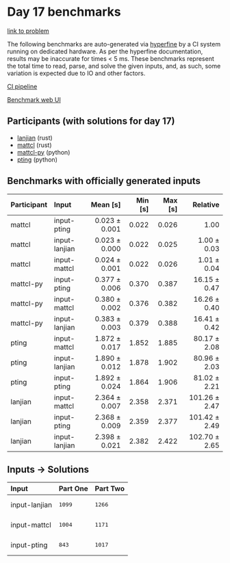 # Day 17 benchmarks

[link to problem](https://adventofcode.com/2023/day/17)

The following benchmarks are auto-generated via
[hyperfine](https://github.com/sharkdp/hyperfine) by a CI system running on
dedicated hardware. As per the hyperfine documentation, results may be
inaccurate for times < 5 ms. These benchmarks represent the total time to read,
parse, and solve the given inputs, and, as such, some variation is expected due
to IO and other factors.

[CI pipeline](http://ci.papercode.net:8080/teams/main/pipelines/aoc2023)

[Benchmark web UI](https://aoc.ancalagon.black)


## Participants (with solutions for day 17)

- [lanjian](https://github.com/lanjian/aoc-2023) (rust)
- [mattcl](https://github.com/mattcl/aoc2023) (rust)
- [mattcl-py](https://github.com/mattcl/aoc2023-py) (python)
- [pting](https://github.com/pting/aoc2023) (python)


## Benchmarks with officially generated inputs

| Participant | Input | Mean [s] | Min [s] | Max [s] | Relative |
|:---|:---|---:|---:|---:|---:|
| mattcl | input-pting | 0.023 ± 0.001 | 0.022 | 0.026 | 1.00 |
| mattcl | input-lanjian | 0.023 ± 0.000 | 0.022 | 0.025 | 1.00 ± 0.03 |
| mattcl | input-mattcl | 0.024 ± 0.001 | 0.022 | 0.026 | 1.01 ± 0.04 |
| mattcl-py | input-pting | 0.377 ± 0.006 | 0.370 | 0.387 | 16.15 ± 0.47 |
| mattcl-py | input-mattcl | 0.380 ± 0.002 | 0.376 | 0.382 | 16.26 ± 0.40 |
| mattcl-py | input-lanjian | 0.383 ± 0.003 | 0.379 | 0.388 | 16.41 ± 0.42 |
| pting | input-mattcl | 1.872 ± 0.017 | 1.852 | 1.885 | 80.17 ± 2.08 |
| pting | input-lanjian | 1.890 ± 0.012 | 1.878 | 1.902 | 80.96 ± 2.03 |
| pting | input-pting | 1.892 ± 0.024 | 1.864 | 1.906 | 81.02 ± 2.21 |
| lanjian | input-mattcl | 2.364 ± 0.007 | 2.358 | 2.371 | 101.26 ± 2.47 |
| lanjian | input-pting | 2.368 ± 0.009 | 2.359 | 2.377 | 101.42 ± 2.49 |
| lanjian | input-lanjian | 2.398 ± 0.021 | 2.382 | 2.422 | 102.70 ± 2.65 |


## Inputs -> Solutions

| Input | Part One | Part Two |
|:---|:---|:---|
|input-lanjian|<pre>1099</pre>|<pre>1266</pre>|
|input-mattcl|<pre>1004</pre>|<pre>1171</pre>|
|input-pting|<pre>843</pre>|<pre>1017</pre>|